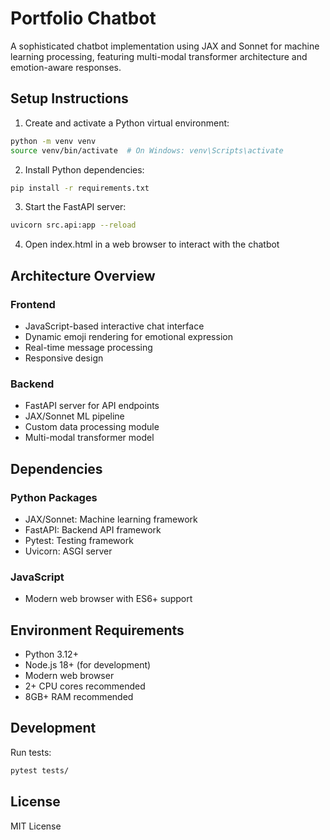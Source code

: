# Portfolio Chatbot

A sophisticated chatbot implementation using JAX and Sonnet for machine learning processing, featuring multi-modal transformer architecture and emotion-aware responses.

## Setup Instructions

1. Create and activate a Python virtual environment:
```bash
python -m venv venv
source venv/bin/activate  # On Windows: venv\Scripts\activate
```

2. Install Python dependencies:
```bash
pip install -r requirements.txt
```

3. Start the FastAPI server:
```bash
uvicorn src.api:app --reload
```

4. Open index.html in a web browser to interact with the chatbot

## Architecture Overview

### Frontend
- JavaScript-based interactive chat interface
- Dynamic emoji rendering for emotional expression
- Real-time message processing
- Responsive design

### Backend
- FastAPI server for API endpoints
- JAX/Sonnet ML pipeline
- Custom data processing module
- Multi-modal transformer model

## Dependencies

### Python Packages
- JAX/Sonnet: Machine learning framework
- FastAPI: Backend API framework
- Pytest: Testing framework
- Uvicorn: ASGI server

### JavaScript
- Modern web browser with ES6+ support

## Environment Requirements

- Python 3.12+
- Node.js 18+ (for development)
- Modern web browser
- 2+ CPU cores recommended
- 8GB+ RAM recommended

## Development

Run tests:
```bash
pytest tests/
```

## License

MIT License
